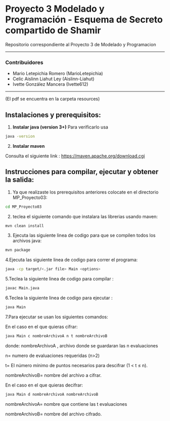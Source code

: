 # Proyecto 3 Modelado y Programación - Esquema de Secreto compartido de Shamir
Repositorio correspondiente al Proyecto 3 de Modelado y Programacion

---
### Contribuidores

-  Mario Letepichia Romero  (MarioLetepichia) 
-  Celic Aislinn Liahut Ley  (Aislinn-Liahut) 
-  Ivette González Mancera   (Ivette612)

---
(El pdf se encuentra en la carpeta resources)
## Instalaciones y prerequisitos:

1. **Instalar java (version 3+)**
Para verificarlo usa 
```bash
java -version
```

2. **Instalar maven**

Consulta el siguiente link : https://maven.apache.org/download.cgi

 


## Instrucciones para compilar, ejecutar  y obtener la salida:
1. Ya que realizaste los prerequisitos anteriores colocate en el directorio MP_Proyecto03:
```bash
cd MP_Proyecto03
```
2. teclea el siguiente comando que instalara las librerias usando maven:
```bash
mvn clean install
```

3. Ejecuta las siguiente linea de codigo para que se compilen todos los archivos java: 
```bash
mvn package
```
4.Ejecuta las siguiente linea de codigo para correr el programa: 
```bash
java -cp target/<.jar file> Main <options>
```
5.Teclea la siguiente linea de codigo para compilar :
```bash
javac Main.java
```

6.Teclea la siguiente linea de codigo para ejecutar :
```bash
java Main 
```
7.Para ejecutar se usan los siguientes comandos:

En el caso en el que quieras cifrar:
```bash
java Main c nombreArchivoA n t nombreArchivoB
```
donde: 
nombreArchivoA , archivo donde se guardaran las n evaluaciones

n= numero de evaluaciones requeridas (n>2)

t= El número mínimo de puntos necesarios para descifrar (1 < t ≤ n).

nombreArchivoB= nombre del archivo a cifrar.

En el caso en el que quieras decifrar:
```bash
java Main d nombreArchivoA nombreArchivoB
```
nombreArchivoA= nombre que contiene las t evaluaciones

nombreArchivoB= nombre del archivo cifrado.
